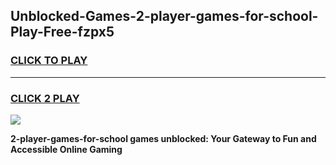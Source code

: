 
## Unblocked-Games-2-player-games-for-school-Play-Free-fzpx5
<h3>
<a href="https://premium76.site?title=2-player-games-for-school&ref=21A">CLICK TO PLAY</a></h3>
<hr>

<h3>
<a href="https://premium76.site?title=2-player-games-for-school&ref=21A">CLICK 2 PLAY</a>
  
</h3>

<a href="https://premium76.site?title=2-player-games-for-school&ref=21A"><img src="https://clearcache.store/games.png"></a>


**2-player-games-for-school games unblocked: Your Gateway to Fun and Accessible Online Gaming**
